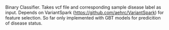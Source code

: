 Binary Classifier. 
Takes vcf file and corresponding sample disease label as input.
Depends on VariantSpark (https://github.com/aehrc/VariantSpark) for feature selection.
So far only implemented with GBT models for predicition of disease status.
